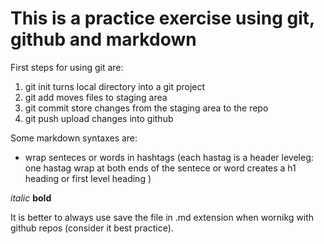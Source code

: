 # This is a practice exercise using git, github and markdown

First steps for using git are:

1. git init
	turns local directory into a git project
2. git add
	moves files to staging area
3. git commit
	store changes from the staging area to the repo
4. git push
	upload changes into github

Some markdown syntaxes are:

- wrap senteces or words in hashtags (each hastag is a header leveleg: one 
hastag wrap at both ends of the sentece or word creates a h1 heading or 
first level heading )

*italic*
**bold**

It is better to always use save the file in .md extension when wornikg 
with github repos (consider it best practice).
